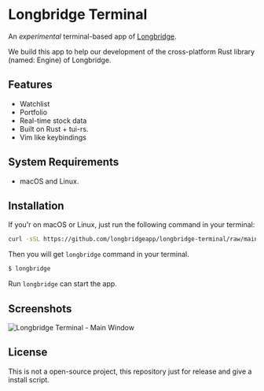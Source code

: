 # Longbridge Terminal

An _experimental_ terminal-based app of [Longbridge](https://longportapp.com).

We build this app to help our development of the cross-platform Rust library (named: Engine) of Longbridge.

## Features

- Watchlist
- Portfolio
- Real-time stock data
- Built on Rust + tui-rs.
- Vim like keybindings

## System Requirements

- macOS and Linux.

## Installation

If you'r on macOS or Linux, just run the following command in your terminal:

```bash
curl -sSL https://github.com/longbridgeapp/longbridge-terminal/raw/main/install | sh
```

Then you will get `longbridge` command in your terminal.

```bash
$ longbridge
```

Run `longbridge` can start the app.

## Screenshots

![Longbridge Terminal - Main Window](https://github.com/longbridgeapp/longbridge-terminal/assets/5518/1b840f87-e441-49dd-b52a-7c81f190429d)

## License

This is not a open-source project, this repository just for release and give a install script.
